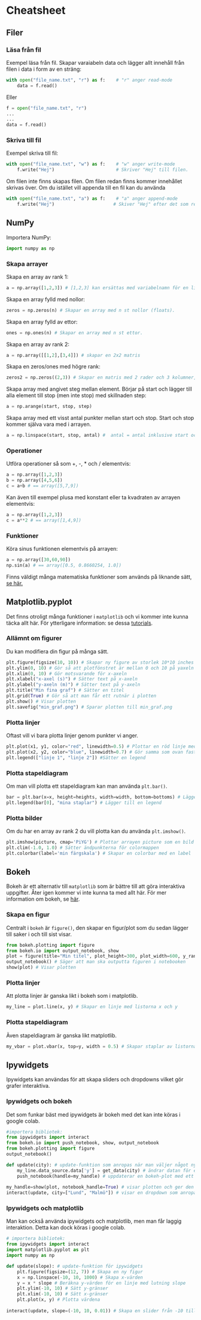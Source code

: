 Cheatsheet
===

## Filer

### Läsa från fil
Exempel läsa från fil. Skapar varaiabeln data och lägger allt innehåll från filen i data i form av en sträng:

```python
with open("file_name.txt", "r") as f:    # "r" anger read-mode
    data = f.read()                      
```

Eller

```python
f = open("file_name.txt", "r")
...
...
data = f.read()                
```
### Skriva till fil
Exempel skriva till fil:

```python
with open("file_name.txt", "w") as f:    # "w" anger write-mode
    f.write("Hej")                       # Skriver "Hej" till filen.
```
Om filen inte finns skapas filen. Om filen redan finns kommer innehållet skrivas över. Om du istället vill appenda till en fil kan du använda

```python
with open("file_name.txt", "a") as f:    # "a" anger append-mode
    f.write("Hej")                      # Skiver "Hej" efter det som redan finns.

```
## NumPy

Importera NumPy:

```python
import numpy as np
```
### Skapa arrayer
Skapa en array av rank 1:
```python
a = np.array([1,2,3]) # [1,2,3] kan ersättas med variabelnamn för en lista.
```

Skapa en array fylld med nollor:

```python
zeros = np.zeros(n) # Skapar en array med n st nollor (floats).
```

Skapa en array fylld av ettor:
```python
ones = np.ones(n) # Skapar en array med n st ettor.
```

Skapa en array av rank 2:
```python
a = np.array([[1,2],[3,4]]) # skapar en 2x2 matris
```

Skapa en zeros/ones med högre rank:
```python
zeros2 = np.zeros((2,3)) # Skapar en matris med 2 rader och 3 kolumner, fylld med nollor.
```

Skapa array med angivet steg mellan element. Börjar på start och lägger till alla element till stop (men inte stop) med skillnaden step:
```python
a = np.arange(start, stop, step)
```

Skapa array med ett visst antal punkter mellan start och stop. Start och stop kommer själva vara med i arrayen.

```python
a = np.linspace(start, stop, antal) #  antal = antal inklusive start och stop
```

### Operationer

Utföra operationer så som +, -, * och / elementvis:

```python
a = np.array([1,2,3])
b = np.array([4,5,6])
c = a+b # == array([5,7,9])
```
Kan även till exempel plusa med konstant eller ta kvadraten av arrayen elementvis:

```python
a = np.array([1,2,3])
c = a**2 # == array([1,4,9])
```

### Funktioner

Köra sinus funktionen elementvis på arrayen:

```python
a = np.array([30,60,90])
np.sin(a) # == array([0.5, 0.8660254, 1.0])
```
Finns väldigt många matematiska funktioner som används på liknande sätt, [se här.](https://docs.scipy.org/doc/numpy-1.15.1/reference/routines.math.html)

## Matplotlib.pyplot
Det finns otroligt många funktioner i `matplotlib` och vi kommer inte kunna täcka allt här. För ytterligare information: se dessa [tutorials](https://matplotlib.org/3.1.0/tutorials/index.html).

### Allämnt om figurer
Du kan modifiera din figur på många sätt.
```python
plt.figure(figsize(10, 10)) # Skapar ny figure av storlek 10*10 inches
plt.ylim(0, 10) # Gör så att plotfönstret är mellan 0 och 10 på yaxeln
plt.xlim(0, 10) # Gör motsvarande för x-axeln
plt.xlabel("x-axel (s)") # Sätter text på x-axeln
plt.ylabel("y-axeln (m)") # Sätter text på y-axeln
plt.title("Min fina graf") # Sätter en titel   
plt.grid(True) # Gör så att man får ett rutnär i plotten
plt.show() # Visar plotten
plt.savefig("min_graf.png") # Sparar plotten till min_graf.png
```

### Plotta linjer
Oftast vill vi bara plotta linjer genom punkter vi anger. 
```python
plt.plot(x1, y1, color="red", linewidth=0.5) # Plottar en röd linje med bredd 0.5. x1 och y1 kan vara listor eller np-arrayer av rank 1.
plt.plot(x2, y2, color="blue", linewidth=0.7) # Gör samma som ovan fast en tjockare blå linje
plt.legend(["linje 1", "linje 2"]) #Sätter en legend 
```
### Plotta stapeldiagram
Om man vill plotta ett stapeldiagram kan man använda `plt.bar()`.

```python
bar = plt.bar(x=x, height=heights, width=width, bottom=bottoms) # Lägger till ett antal staplar. Informationen sparas i bar
plt.legend(bar[0], "mina staplar") # Lägger till en legend
```

### Plotta bilder
Om du har en array av rank 2 du vill plotta kan du använda `plt.imshow()`.

```python
plt.imshow(picture, cmap='PiYG') # Plottar arrayen picture som en bild med colormap 'PiYG'
plt.clim(-1.0, 1.0) # Sätter ändpunkterna för colormappen
plt.colorbar(label='min färgskala') # Skapar en colorbar med en label
```

## Bokeh
Bokeh är ett alternativ till `matplotlib` som är bättre till att göra interaktiva uppgifter. Åter igen kommer vi inte kunna ta med allt här. För mer information om bokeh, se [här](https://bokeh.pydata.org/en/latest/docs/user_guide.html).

### Skapa en figur

Centralt i `bokeh` är `figure()`, den skapar en figur/plot som du sedan lägger till saker i och till sist visar.
```python
from bokeh.plotting import figure 
from bokeh.io import output_notebook, show
plot = figure(title="Min titel", plot_height=300, plot_width=600, y_range=(-10, 15)) # Skapar en figur 
output_notebook() # Säger att man ska outputta figuren i notebooken
show(plot) # Visar plotten
```

### Plotta linjer
Att plotta linjer är ganska likt i bokeh som i matplotlib.

```python
my_line = plot.line(x, y) # Skapar en linje med listorna x och y
```

### Plotta stapeldiagram
Även stapeldiagram är ganska likt matplotlib.

```python
my_vbar = plot.vbar(x, top=y, width = 0.5) # Skapar staplar av listorna x och y
```

## Ipywidgets
Ipywidgets kan användas för att skapa sliders och dropdowns vilket gör grafer interaktiva. 

### Ipywidgets och bokeh
Det som funkar bäst med ipywidgets är bokeh med det kan inte köras i google colab.
```python
#importera bibliotek:
from ipywidgets import interact
from bokeh.io import push_notebook, show, output_notebook
from bokeh.plotting import figure
output_notebook()

def update(city): # update-funktion som anropas när man väljer något nytt
    my_line.data_source.data['y'] = get_data(city) # ändrar datan för en bokeh-linje med en lista av data från get_data(city)
    push_notebook(handle=my_handle) # uppdaterar en bokeh-plot med ett visst handle
    
my_handle=show(plot, notebook_handle=True) # visar plotten och ger den ett speciellt handle
interact(update, city=["Lund", "Malmö"]) # visar en dropdown som anropar update
```

### Ipywidgets och matplotlib
Man kan också använda ipywidgets och matplotlib, men man får laggig interaktion. Detta kan dock köras i google colab. 

```python
# importera bibliotek:
from ipywidgets import interact
import matplotlib.pyplot as plt
import numpy as np

def update(slope): # update-funktion för ipywidgets
    plt.figure(figsize=(12, 7)) # Skapa en ny figur
    x = np.linspace(-10, 10, 1000) # Skapa x-värden
    y = x * slope # Beräkna y-värden för en linje med lutning slope
    plt.ylim(-10, 10) # Sätt y-gränser
    plt.xlim(-10, 10) # Sätt x-gränser
    plt.plot(x, y) # Plotta värdena
    
interact(update, slope=(-10, 10, 0.01)) # Skapa en slider från -10 till 10 som hoppar 0.01 i varje steg.
```
